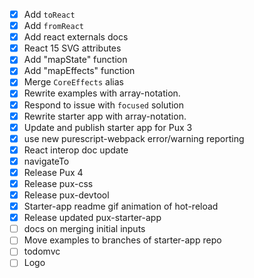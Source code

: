 - [x] Add `toReact`
- [x] Add `fromReact`
- [x] Add react externals docs
- [x] React 15 SVG attributes
- [x] Add "mapState" function
- [x] Add "mapEffects" function
- [x] Merge `CoreEffects` alias
- [x] Rewrite examples with array-notation.
- [x] Respond to issue with `focused` solution
- [x] Rewrite starter app with array-notation.
- [x] Update and publish starter app for Pux 3
- [x] use new purescript-webpack error/warning reporting
- [x] React interop doc update
- [x] navigateTo
- [x] Release Pux 4
- [x] Release pux-css
- [x] Release pux-devtool
- [x] Starter-app readme gif animation of hot-reload
- [x] Release updated pux-starter-app
- [ ] docs on merging initial inputs
- [ ] Move examples to branches of starter-app repo
- [ ] todomvc
- [ ] Logo

